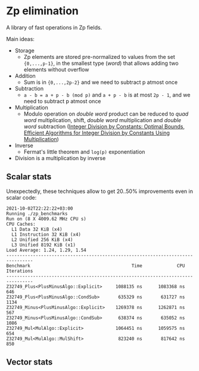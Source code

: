 # Zp elimination

A library of fast operations in Zp fields.

Main ideas:

- Storage
  - Zp elements are stored pre-normalized to values from the set `{0,...,p-1}`, in the smallest type (*word*) that allows adding two elements without overflow
- Addition
  - Sum is in `{0,...,2p-2}` and we need to subtract p atmost once
- Subtraction
  - `a - b = a + p - b (mod p)` and `a + p - b` is at most `2p - 1`, and we need to subtract p atmost once
- Multiplication
  - Modulo operation on *double word* product can be reduced to *quad word* multiplication, shift, *double word* multiplication and *double word* subtraction ([Integer Division by Constants: Optimal Bounds](https://arxiv.org/pdf/2012.12369.pdf), [Efficient Algorithms for Integer Division by Constants Using Multiplication](https://citeseerx.ist.psu.edu/viewdoc/download?doi=10.1.1.136.8776&rep=rep1&type=pdf))
- Inverse
  - Fermat's little theorem and `log(p)` exponentiation
- Division is a multiplication by inverse

## Scalar stats

Unexpectedly, these techniques allow to get 20..50% improvements even in scalar code:

```
2021-10-02T22:22:22+03:00
Running ./zp_benchmarks
Run on (8 X 4009.62 MHz CPU s)
CPU Caches:
  L1 Data 32 KiB (x4)
  L1 Instruction 32 KiB (x4)
  L2 Unified 256 KiB (x4)
  L3 Unified 8192 KiB (x1)
Load Average: 1.24, 1.29, 1.54
--------------------------------------------------------------------------------
Benchmark                                      Time             CPU   Iterations
--------------------------------------------------------------------------------
Z32749_Plus<PlusMinusAlgo::Explicit>     1088135 ns      1083368 ns          646
Z32749_Plus<PlusMinusAlgo::CondSub>       635329 ns       631727 ns         1134
Z32749_Minus<PlusMinusAlgo::Explicit>    1269378 ns      1262871 ns          567
Z32749_Minus<PlusMinusAlgo::CondSub>      638374 ns       635052 ns         1086
Z32749_Mul<MulAlgo::Explicit>            1064451 ns      1059575 ns          654
Z32749_Mul<MulAlgo::MulShift>             823240 ns       817642 ns          850
```

## Vector stats

